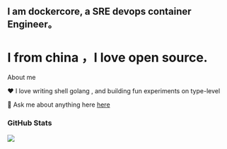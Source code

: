    ## I am dockercore, a  SRE devops container Engineer。
   # I from  china ，I love open source.

About me


❤️ I love writing shell  golang , and building fun experiments on type-level


💬 Ask me about anything here  [here](https://github.com/dockercore/K8s-tools/issues) 


### GitHub Stats



![](https://github-profile-trophy.vercel.app/?username=dockercore)




